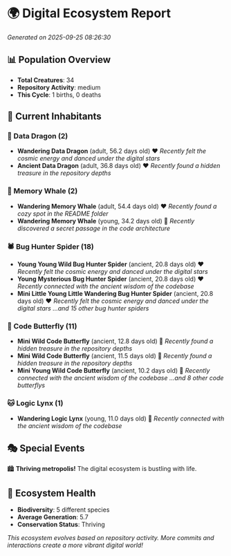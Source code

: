 # 🌍 Digital Ecosystem Report
*Generated on 2025-09-25 08:26:30*

## 📊 Population Overview
- **Total Creatures**: 34
- **Repository Activity**: medium
- **This Cycle**: 1 births, 0 deaths

## 👥 Current Inhabitants

### 🐉 Data Dragon (2)
- **Wandering Data Dragon** (adult, 56.2 days old) ❤️
  *Recently felt the cosmic energy and danced under the digital stars*
- **Ancient Data Dragon** (adult, 36.8 days old) ❤️
  *Recently found a hidden treasure in the repository depths*

### 🐋 Memory Whale (2)
- **Wandering Memory Whale** (adult, 54.4 days old) ❤️
  *Recently found a cozy spot in the README folder*
- **Wandering Memory Whale** (young, 34.2 days old) 💛
  *Recently discovered a secret passage in the code architecture*

### 🕷️ Bug Hunter Spider (18)
- **Young Young Wild Bug Hunter Spider** (ancient, 20.8 days old) ❤️
  *Recently felt the cosmic energy and danced under the digital stars*
- **Young Mysterious Bug Hunter Spider** (ancient, 20.8 days old) ❤️
  *Recently connected with the ancient wisdom of the codebase*
- **Mini Little Young Little Wandering Bug Hunter Spider** (ancient, 20.8 days old) ❤️
  *Recently felt the cosmic energy and danced under the digital stars*
  *...and 15 other bug hunter spiders*

### 🦋 Code Butterfly (11)
- **Mini Wild Code Butterfly** (ancient, 12.8 days old) 💛
  *Recently found a hidden treasure in the repository depths*
- **Mini Wild Code Butterfly** (ancient, 11.5 days old) 💚
  *Recently found a hidden treasure in the repository depths*
- **Mini Young Wild Code Butterfly** (ancient, 10.2 days old) 💚
  *Recently connected with the ancient wisdom of the codebase*
  *...and 8 other code butterflys*

### 🐱 Logic Lynx (1)
- **Wandering Logic Lynx** (young, 11.0 days old) 💚
  *Recently connected with the ancient wisdom of the codebase*

## 🎭 Special Events

🏙️ **Thriving metropolis!** The digital ecosystem is bustling with life.

## 🔬 Ecosystem Health
- **Biodiversity**: 5 different species
- **Average Generation**: 5.7
- **Conservation Status**: Thriving

*This ecosystem evolves based on repository activity. More commits and interactions create a more vibrant digital world!*